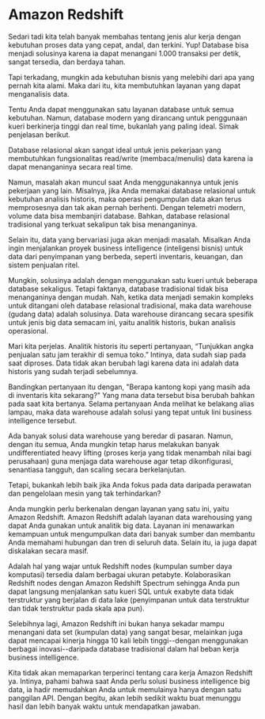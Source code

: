 # Amazon Redshift
Sedari tadi kita telah banyak membahas tentang jenis alur kerja dengan kebutuhan proses data yang cepat, andal, dan terkini. Yup! Database bisa menjadi solusinya karena ia dapat menangani 1.000 transaksi per detik, sangat tersedia, dan berdaya tahan.

Tapi terkadang, mungkin ada kebutuhan bisnis yang melebihi dari apa yang pernah kita alami. Maka dari itu, kita membutuhkan layanan yang dapat menganalisis data.

Tentu Anda dapat menggunakan satu layanan database untuk semua kebutuhan. Namun, database modern yang dirancang untuk penggunaan kueri berkinerja tinggi dan real time, bukanlah yang paling ideal. Simak penjelasan berikut.

Database relasional akan sangat ideal untuk jenis pekerjaan yang membutuhkan fungsionalitas read/write (membaca/menulis) data karena ia dapat menanganinya secara real time.

Namun, masalah akan muncul saat Anda menggunakannya untuk jenis pekerjaan yang lain. Misalnya, jika Anda memakai database relasional untuk kebutuhan analisis historis, maka operasi pengumpulan data akan terus memprosesnya dan tak akan pernah berhenti. Dengan telemetri modern, volume data bisa membanjiri database. Bahkan, database relasional tradisional yang terkuat sekalipun tak bisa menanganinya.

Selain itu, data yang bervariasi juga akan menjadi masalah. Misalkan Anda ingin menjalankan proyek business intelligence (inteligensi bisnis) untuk data dari penyimpanan yang berbeda, seperti inventaris, keuangan, dan sistem penjualan ritel.

Mungkin, solusinya adalah dengan menggunakan satu kueri untuk beberapa database sekaligus. Tetapi faktanya, database tradisional tidak bisa menanganinya dengan mudah. Nah, ketika data menjadi semakin kompleks untuk ditangani oleh database relasional tradisional, maka data warehouse (gudang data) adalah solusinya. Data warehouse dirancang secara spesifik untuk jenis big data semacam ini, yaitu analitik historis, bukan analisis operasional.

Mari kita perjelas. Analitik historis itu seperti pertanyaan, “Tunjukkan angka penjualan satu jam terakhir di semua toko.” Intinya, data sudah siap pada saat diproses. Data tidak akan berubah lagi karena data ini adalah data historis yang sudah terjadi sebelumnya.

Bandingkan pertanyaan itu dengan, "Berapa kantong kopi yang masih ada di inventaris kita sekarang?" Yang mana data tersebut bisa berubah bahkan pada saat kita bertanya. Selama pertanyaan Anda melihat ke belakang alias lampau, maka data warehouse adalah solusi yang tepat untuk lini business intelligence tersebut.

Ada banyak solusi data warehouse yang beredar di pasaran. Namun, dengan itu semua, Anda mungkin tetap harus melakukan banyak undifferentiated heavy lifting (proses kerja yang tidak menambah nilai bagi perusahaan) guna menjaga data warehouse agar tetap dikonfigurasi, senantiasa tangguh, dan scaling secara berkelanjutan.

Tetapi, bukankah lebih baik jika Anda fokus pada data daripada perawatan dan pengelolaan mesin yang tak terhindarkan?

Anda mungkin perlu berkenalan dengan layanan yang satu ini, yaitu Amazon Redshift. Amazon Redshift adalah layanan data warehousing yang dapat Anda gunakan untuk analitik big data. Layanan ini menawarkan kemampuan untuk mengumpulkan data dari banyak sumber dan membantu Anda memahami hubungan dan tren di seluruh data. Selain itu, ia juga dapat diskalakan secara masif.

Adalah hal yang wajar untuk Redshift nodes (kumpulan sumber daya komputasi) tersedia dalam berbagai ukuran petabyte. Kolaborasikan Redshift nodes dengan Amazon Redshift Spectrum sehingga Anda pun dapat langsung menjalankan satu kueri SQL untuk exabyte data tidak terstruktur yang berjalan di data lake (penyimpanan untuk data terstruktur dan tidak terstruktur pada skala apa pun).

Selebihnya lagi, Amazon Redshift ini bukan hanya sekadar mampu menangani data set (kumpulan data) yang sangat besar, melainkan juga dapat mencapai kinerja hingga 10 kali lebih tinggi--dengan menggunakan berbagai inovasi--daripada database tradisional dalam hal beban kerja business intelligence.

Kita tidak akan memaparkan terperinci tentang cara kerja Amazon Redshift ya. Intinya, pahami bahwa saat Anda perlu solusi business intelligence big data, ia hadir memudahkan Anda untuk memulainya hanya dengan satu panggilan API. Dengan begitu, akan lebih sedikit waktu buat menunggu hasil dan lebih banyak waktu untuk mendapatkan jawaban.